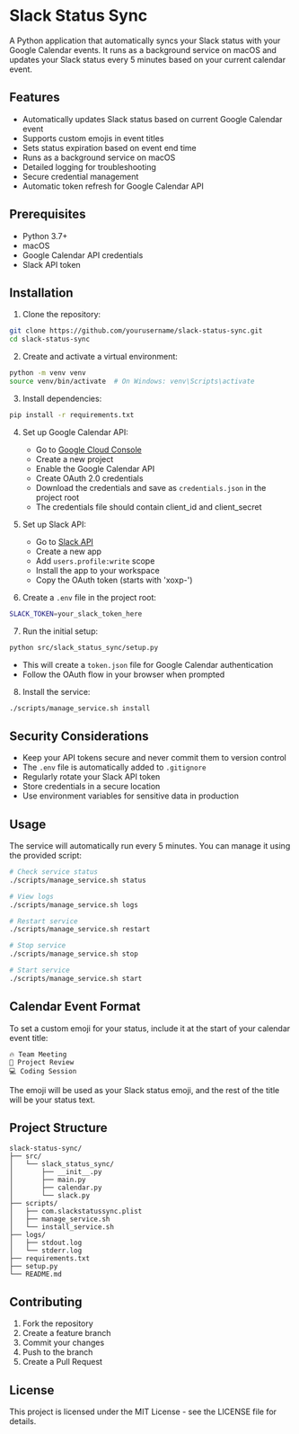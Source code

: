 # Slack Status Sync

A Python application that automatically syncs your Slack status with your Google Calendar events. It runs as a background service on macOS and updates your Slack status every 5 minutes based on your current calendar event.

## Features

- Automatically updates Slack status based on current Google Calendar event
- Supports custom emojis in event titles
- Sets status expiration based on event end time
- Runs as a background service on macOS
- Detailed logging for troubleshooting
- Secure credential management
- Automatic token refresh for Google Calendar API

## Prerequisites

- Python 3.7+
- macOS
- Google Calendar API credentials
- Slack API token

## Installation

1. Clone the repository:
```bash
git clone https://github.com/yourusername/slack-status-sync.git
cd slack-status-sync
```

2. Create and activate a virtual environment:
```bash
python -m venv venv
source venv/bin/activate  # On Windows: venv\Scripts\activate
```

3. Install dependencies:
```bash
pip install -r requirements.txt
```

4. Set up Google Calendar API:
   - Go to [Google Cloud Console](https://console.cloud.google.com/)
   - Create a new project
   - Enable the Google Calendar API
   - Create OAuth 2.0 credentials
   - Download the credentials and save as `credentials.json` in the project root
   - The credentials file should contain client_id and client_secret

5. Set up Slack API:
   - Go to [Slack API](https://api.slack.com/apps)
   - Create a new app
   - Add `users.profile:write` scope
   - Install the app to your workspace
   - Copy the OAuth token (starts with 'xoxp-')

6. Create a `.env` file in the project root:
```bash
SLACK_TOKEN=your_slack_token_here
```

7. Run the initial setup:
```bash
python src/slack_status_sync/setup.py
```
   - This will create a `token.json` file for Google Calendar authentication
   - Follow the OAuth flow in your browser when prompted

8. Install the service:
```bash
./scripts/manage_service.sh install
```

## Security Considerations

- Keep your API tokens secure and never commit them to version control
- The `.env` file is automatically added to `.gitignore`
- Regularly rotate your Slack API token
- Store credentials in a secure location
- Use environment variables for sensitive data in production

## Usage

The service will automatically run every 5 minutes. You can manage it using the provided script:

```bash
# Check service status
./scripts/manage_service.sh status

# View logs
./scripts/manage_service.sh logs

# Restart service
./scripts/manage_service.sh restart

# Stop service
./scripts/manage_service.sh stop

# Start service
./scripts/manage_service.sh start
```

## Calendar Event Format

To set a custom emoji for your status, include it at the start of your calendar event title:

```
🔥 Team Meeting
🎯 Project Review
💻 Coding Session
```

The emoji will be used as your Slack status emoji, and the rest of the title will be your status text.

## Project Structure

```
slack-status-sync/
├── src/
│   └── slack_status_sync/
│       ├── __init__.py
│       ├── main.py
│       ├── calendar.py
│       └── slack.py
├── scripts/
│   ├── com.slackstatussync.plist
│   ├── manage_service.sh
│   └── install_service.sh
├── logs/
│   ├── stdout.log
│   └── stderr.log
├── requirements.txt
├── setup.py
└── README.md
```

## Contributing

1. Fork the repository
2. Create a feature branch
3. Commit your changes
4. Push to the branch
5. Create a Pull Request

## License

This project is licensed under the MIT License - see the LICENSE file for details. 